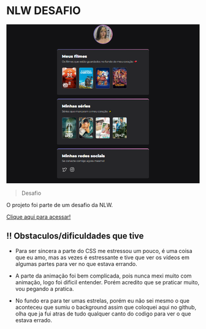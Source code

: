 # NLW DESAFIO

![preview](./.github/preview.png)

>Desafio 

O projeto foi parte de um desafio da NLW.

[Clique aqui para acessar!](https://whoeduma.github.io/nlw-desafio-filmes/)

## ‼ Obstaculos/dificuldades que tive

- Para ser sincera a parte do CSS me estressou um pouco, é uma coisa que eu amo, mas as vezes é estressante e tive que ver os vídeos em algumas partes para ver no que estava errando.

- A parte da animação foi bem complicada, pois nunca mexi muito com animação, logo foi dificil entender. Porém acredito que se praticar muito, vou pegando a pratica.

- No fundo era para ter umas estrelas, porém eu não sei mesmo o que aconteceu que sumiu o background assim que coloquei aqui no github, olha que ja fui atras de tudo qualquer canto do codigo para ver o que estava errado.